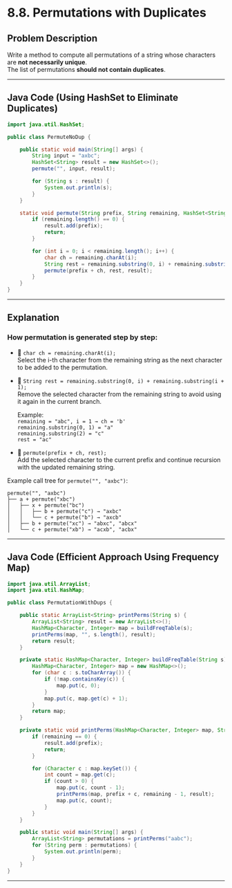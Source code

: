 # 8.8. Permutations with Duplicates

## Problem Description

Write a method to compute all permutations of a string whose characters are **not necessarily unique**.  
The list of permutations **should not contain duplicates**.

---

## Java Code (Using HashSet to Eliminate Duplicates)

```java
import java.util.HashSet;

public class PermuteNoDup {

    public static void main(String[] args) {
        String input = "axbc";
        HashSet<String> result = new HashSet<>();
        permute("", input, result);

        for (String s : result) {
            System.out.println(s);
        }
    }

    static void permute(String prefix, String remaining, HashSet<String> result) {
        if (remaining.length() == 0) {
            result.add(prefix); 
            return;
        }

        for (int i = 0; i < remaining.length(); i++) {
            char ch = remaining.charAt(i);
            String rest = remaining.substring(0, i) + remaining.substring(i + 1);
            permute(prefix + ch, rest, result);
        }
    }
}
```

---

## Explanation

### How permutation is generated step by step:

- 🔸 `char ch = remaining.charAt(i);`  
  Select the i-th character from the remaining string as the next character to be added to the permutation.

- 🔸 `String rest = remaining.substring(0, i) + remaining.substring(i + 1);`  
  Remove the selected character from the remaining string to avoid using it again in the current branch.

  Example:  
  `remaining = "abc", i = 1 → ch = 'b'`  
  `remaining.substring(0, 1) = "a"`  
  `remaining.substring(2) = "c"`  
  `rest = "ac"`

- 🔸 `permute(prefix + ch, rest);`  
  Add the selected character to the current prefix and continue recursion with the updated remaining string.

Example call tree for `permute("", "axbc")`:

```
permute("", "axbc")
├── a + permute("xbc")
│   ├── x + permute("bc")
│   │   ├── b + permute("c") → "axbc"
│   │   └── c + permute("b") → "axcb"
│   ├── b + permute("xc") → "abxc", "abcx"
│   └── c + permute("xb") → "acxb", "acbx"
```

---

## Java Code (Efficient Approach Using Frequency Map)

```java
import java.util.ArrayList;
import java.util.HashMap;

public class PermutationWithDups {

    public static ArrayList<String> printPerms(String s) {
        ArrayList<String> result = new ArrayList<>();
        HashMap<Character, Integer> map = buildFreqTable(s);
        printPerms(map, "", s.length(), result);
        return result;
    }

    private static HashMap<Character, Integer> buildFreqTable(String s) {
        HashMap<Character, Integer> map = new HashMap<>();
        for (char c : s.toCharArray()) {
            if (!map.containsKey(c)) {
                map.put(c, 0);
            }
            map.put(c, map.get(c) + 1);
        }
        return map;
    }

    private static void printPerms(HashMap<Character, Integer> map, String prefix, int remaining, ArrayList<String> result) {
        if (remaining == 0) {
            result.add(prefix);
            return;
        }

        for (Character c : map.keySet()) {
            int count = map.get(c);
            if (count > 0) {
                map.put(c, count - 1); 
                printPerms(map, prefix + c, remaining - 1, result);
                map.put(c, count);     
            }
        }
    }

    public static void main(String[] args) {
        ArrayList<String> permutations = printPerms("aabc");
        for (String perm : permutations) {
            System.out.println(perm);
        }
    }
}
```

---
